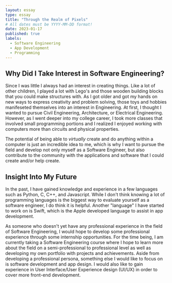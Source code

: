 ```yaml
---
layout: essay
type: essay
title: "Through the Realm of Pixels"
# All dates must be YYYY-MM-DD format!
date: 2023-01-17
published: true
labels:
  - Software Engineering
  - App Development
  - Programming
---
```


## Why Did I Take Interest in Software Engineering?

Since I was little I always had an interest in creating things. Like a lot of other children, I played a lot with Lego's and those wooden building blocks that you could make structures with. As I got older and got my hands on new ways to express creativity and problem solving, those toys and hobbies manifeseted themselves into an interest in Engineering. At first, I thought I wanted to pursue Civil Engineering, Architecture, or Electrical Engineering. However, as I went deeper into my college career, I took more classes that involved small programming portions and I realized I enjoyed working with computers more than circuits and physical properties. 

The potential of being able to _virtually_ create and do anything within a computer is just an incredible idea to me, which is why I want to pursue the field and develop not only myself as a Software Engineer, but also contribute to the community with the applications and software that I could create and/or help create.

## Insight Into My Future

In the past, I have gained knowledge and experience in a few languages such as Python, C, C++, and Javascript. While I don't think knowing a lot of programming languages is the biggest way to evaluate yourself as a software engineer, I do think it is helpful. Another "language" I have started to work on is Swift, which is the Apple developed language to assist in app development.

As someone who doesn't yet have any professional experience in the field of Software Engineering, I would hope to develop some professional experience through some internship opportunities. For the time being, I am currently taking a Software Engineering course where I hope to learn more about the field on a semi-professional to professional level as well as developing my own portfolio with projects and achievements. Aside from developing a professional persona, something else I would like to focus on is software development and app design. I would also like to gain experience in User Interface/User Experience design (UI/UX) in order to cover more front-end development.
